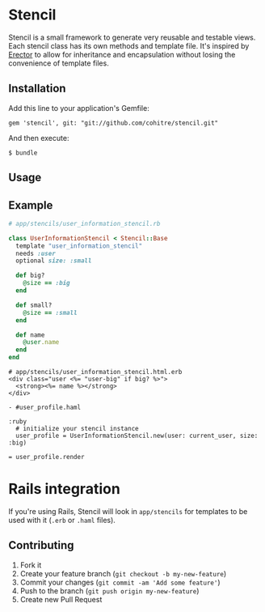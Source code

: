 # Stencil

Stencil is a small framework to generate very reusable and testable views. Each
stencil class has its own methods and template file. It's inspired by
[Erector](https://github.com/erector/erector) to allow for inheritance and
encapsulation without losing the convenience of template files.

## Installation

Add this line to your application's Gemfile:

    gem 'stencil', git: "git://github.com/cohitre/stencil.git"

And then execute:

    $ bundle

## Usage

## Example

```ruby
# app/stencils/user_information_stencil.rb

class UserInformationStencil < Stencil::Base
  template "user_information_stencil"
  needs :user
  optional size: :small

  def big?
    @size == :big
  end

  def small?
    @size == :small
  end

  def name
    @user.name
  end
end
```

```erb
# app/stencils/user_information_stencil.html.erb
<div class="user <%= "user-big" if big? %>">
  <strong><%= name %></strong>
</div>
```

```haml
- #user_profile.haml

:ruby
  # initialize your stencil instance
  user_profile = UserInformationStencil.new(user: current_user, size: :big)

= user_profile.render

```

# Rails integration

If you're using Rails, Stencil will look in `app/stencils` for
templates to be used with it (`.erb` or `.haml` files).

## Contributing

1. Fork it
2. Create your feature branch (`git checkout -b my-new-feature`)
3. Commit your changes (`git commit -am 'Add some feature'`)
4. Push to the branch (`git push origin my-new-feature`)
5. Create new Pull Request

